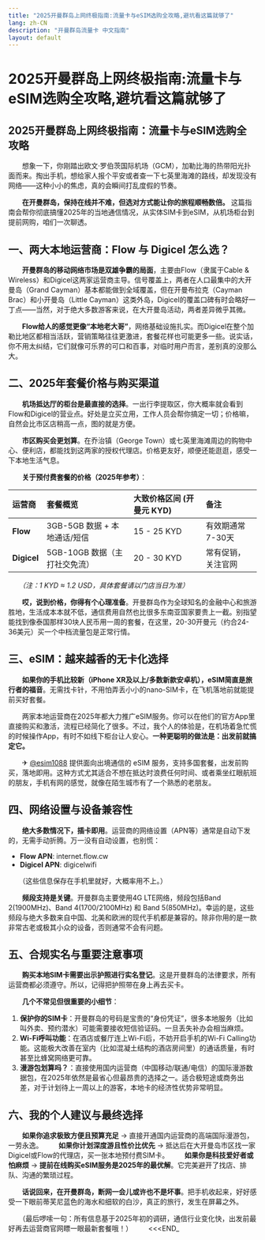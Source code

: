 ```yaml
---
title: "2025开曼群岛上网终极指南:流量卡与eSIM选购全攻略,避坑看这篇就够了"
lang: zh-CN
description: "开曼群岛流量卡 中文指南"
layout: default
---
```

# 2025开曼群岛上网终极指南:流量卡与eSIM选购全攻略,避坑看这篇就够了

## 2025开曼群岛上网终极指南：流量卡与eSIM选购全攻略

　　想象一下，你刚踏出欧文·罗伯茨国际机场（GCM），加勒比海的热带阳光扑面而来。掏出手机，想给家人报个平安或者查一下七英里海滩的路线，却发现没有网络——这种小小的焦虑，真的会瞬间打乱度假的节奏。

　　**在开曼群岛，保持在线并不难，但选对方式能让你的旅程顺畅数倍。** 这篇指南会帮你彻底搞懂2025年的当地通信情况，从实体SIM卡到eSIM，从机场柜台到提前网购，咱们一次聊透。

## 一、两大本地运营商：Flow 与 Digicel 怎么选？

　　**开曼群岛的移动网络市场是双雄争霸的局面**，主要由Flow（隶属于Cable & Wireless）和Digicel这两家运营商主导。信号覆盖上，两者在人口最集中的大开曼岛（Grand Cayman）基本都能做到全域覆盖，但在开曼布拉克（Cayman Brac）和小开曼岛（Little Cayman）这类外岛，Digicel的覆盖口碑有时会略好一丁点——当然，对于绝大多数游客来说，在大开曼岛活动，两者差异微乎其微。

　　**Flow给人的感觉更像“本地老大哥”**，网络基础设施扎实。而Digicel在整个加勒比地区都相当活跃，营销策略往往更激进，套餐花样也可能更多一些。说实话，你不用太纠结，它们就像可乐界的可口和百事，对临时用户而言，差别真的没那么大。

## 二、2025年套餐价格与购买渠道

　　**机场抵达厅的柜台是最直接的选择**。一出行李提取区，你大概率就会看到Flow和Digicel的营业点。好处是立买立用，工作人员会帮你搞定一切；价格嘛，自然会比市区店稍高一点，图的就是方便。

　　**市区购买会更划算**。在乔治镇（George Town）或七英里海滩周边的购物中心、便利店，都能找到这两家的授权代理店。价格更友好，顺便还能逛逛，感受一下本地生活气息。

　　**关于预付费套餐的价格（2025年参考）**：

| 运营商 | 套餐概览 | 大致价格区间 (开曼元 KYD) | 备注 |
| :--- | :--- | :--- | :--- |
| **Flow** | 3GB-5GB 数据 + 本地通话/短信 | 15 - 25 KYD | 有效期通常7-30天 |
| **Digicel** | 5GB-10GB 数据（主打社交免流） | 20 - 30 KYD | 常有促销，关注官网 |

　　*（注：1 KYD ≈ 1.2 USD，具体套餐请以门店当日为准）*

　　**哎，说到价格，你得有个心理准备**。开曼群岛作为全球知名的金融中心和旅游胜地，生活成本本就不低，通信费用自然也比很多东南亚国家要贵上一截。别指望能找到像泰国那样30块人民币用一周的套餐，在这里，20-30开曼元（约合24-36美元）买一个中档流量包是正常行情。

## 三、eSIM：越来越香的无卡化选择

　　**如果你的手机比较新（iPhone XR及以上/多数新款安卓机），eSIM简直是旅行者的福音**。无需找卡针，不用怕弄丢小小的nano-SIM卡，在飞机落地前就能提前买好套餐。

　　两家本地运营商在2025年都大力推广eSIM服务。你可以在他们的官方App里直接购买和激活，流程已经简化了很多。不过，我个人的体验是，在机场着急忙慌的时候操作App，有时不如线下柜台让人安心。**一种更聪明的做法是：出发前就搞定它。**

　　✈ [@esim1088](https://t.me/s/esim1088) 提供面向出境通信的 eSIM 服务，支持多国套餐，出发前购买，落地即用。这种方式尤其适合不想在抵达时浪费任何时间、或者乘坐红眼航班的朋友，手机有网的感觉，就像在陌生城市有了一个熟悉的老朋友。

## 四、网络设置与设备兼容性

　　**绝大多数情况下，插卡即用**。运营商的网络设置（APN等）通常是自动下发的，无需手动折腾。万一没有自动设置，也别慌：

-   **Flow APN**: internet.flow.cw
-   **Digicel APN**: digicelwifi

　　（这些信息保存在手机里就好，大概率用不上。）

　　**频段支持是关键**。开曼群岛主要使用4G LTE网络，频段包括Band 2(1900MHz)、Band 4(1700/2100MHz) 和 Band 5(850MHz)。幸运的是，这些频段与绝大多数来自中国、北美和欧洲的现代手机都是兼容的。除非你用的是一款非常古老或极其小众的设备，否则通常不会有问题。

## 五、合规实名与重要注意事项

　　**购买本地SIM卡需要出示护照进行实名登记**。这是开曼群岛的法律要求，所有运营商都必须遵守。所以，记得把护照带在身上再去买卡。

　　**几个不常见但很重要的小细节**：

1.  **保护你的SIM卡**：开曼群岛的号码是宝贵的“身份凭证”，很多本地服务（比如叫外卖、预约潜水）可能需要接收短信验证码。一旦丢失补办会相当麻烦。
2.  **Wi-Fi呼叫功能**：在酒店或餐厅连上Wi-Fi后，不妨开启手机的Wi-Fi Calling功能。这能极大改善在室内（比如混凝土结构的酒店房间里）的通话质量，有时甚至比蜂窝网络更可靠。
3.  **漫游包划算吗？**：直接使用国内运营商（中国移动/联通/电信）的国际漫游数据包，在2025年依然是最省心但最昂贵的选择之一。适合极短途或商务出差，对于计划待上一周以上的游客，本地卡的经济性优势非常明显。

## 六、我的个人建议与最终选择

　　**如果你追求极致方便且预算充足** -> 直接开通国内运营商的高端国际漫游包，一劳永逸。
　　**如果你计划深度游且性价比优先** -> 抵达后在大开曼岛市区找一家Digicel或Flow的代理店，买一张本地预付费SIM卡。
　　**如果你是科技爱好者或怕麻烦** -> **提前在线购买eSIM服务是2025年的最优解**。它完美避开了找店、排队、沟通的繁琐过程。

　　**话说回来，在开曼群岛，断网一会儿或许也不是坏事**。把手机收起来，好好感受一下眼前蒂芙尼蓝色的海水和细软的白沙，真正的旅行，发生在屏幕之外。

　　（最后啰嗦一句：所有信息基于2025年初的调研，通信行业变化快，出发前最好再去运营商官网瞟一眼最新套餐哦！）
　　<<<END_